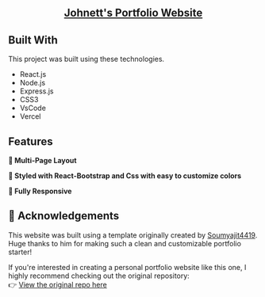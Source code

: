 <h2 align="center">
  <a href="https://johnett.vercel.app/" target="_blank">Johnett's Portfolio Website</a>
</h2>

## Built With
This project was built using these technologies.

- React.js
- Node.js
- Express.js
- CSS3
- VsCode
- Vercel

## Features

**📖 Multi-Page Layout**

**🎨 Styled with React-Bootstrap and Css with easy to customize colors**

**📱 Fully Responsive**

## 🙏 Acknowledgements

This website was built using a template originally created by [Soumyajit4419](https://github.com/Soumyajit4419).  
Huge thanks to him for making such a clean and customizable portfolio starter!

If you're interested in creating a personal portfolio website like this one, I highly recommend checking out the original repository:  
👉 [View the original repo here](https://github.com/Soumyajit4419/Portfolio)
